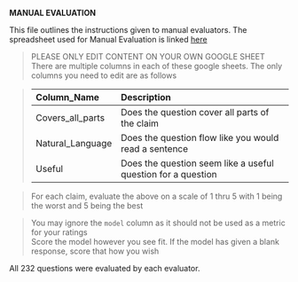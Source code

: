 **MANUAL EVALUATION**

This file outlines the instructions given to manual evaluators. The spreadsheet used for Manual Evaluation is linked [here](https://docs.google.com/spreadsheets/d/1zLAAQWanujO11XagjNrnTxtNB3ZlYP25MeeaWx7pl4Y/edit?usp=sharing)

>PLEASE ONLY EDIT CONTENT ON YOUR OWN GOOGLE SHEET				
>There are multiple columns in each of these google sheets. The only columns you need to edit are as follows				
				
>| Column_Name | Description |		
>|:---------------- | :----------------------------------------------------- |
>|Covers_all_parts | Does the question cover all parts of the claim |	
>|Natural_Language | Does the question flow like you would read a sentence |	
>|Useful | Does the question seem like a useful question for a question |

     
>For each claim, evaluate the above on a scale of 1 thru 5 with 1 being the worst and 5 being the best				
				
>You may ignore the `model` column as it should not be used as a metric for your ratings				
>Score the model however you see fit. If the model has given a blank response, score that how you wish

All 232 questions were evaluated by each evaluator.